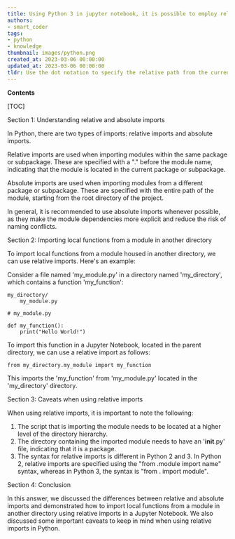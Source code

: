 ```yaml
---
title: Using Python 3 in jupyter notebook, it is possible to employ relative imports in order to import a local function from a module that is located in a different directory
authors:
- smart_coder
tags:
- python
- knowledge
thumbnail: images/python.png
created_at: 2023-03-06 00:00:00
updated_at: 2023-03-06 00:00:00
tldr: Use the dot notation to specify the relative path from the current directory to the target module and then import the function using the from keyword from ..module\_directory.target\_module import target\_function.
---
```


**Contents**

[TOC]

Section 1: Understanding relative and absolute imports

In Python, there are two types of imports: relative imports and absolute imports. 

Relative imports are used when importing modules within the same package or subpackage. These are specified with a "." before the module name, indicating that the module is located in the current package or subpackage.

Absolute imports are used when importing modules from a different package or subpackage. These are specified with the entire path of the module, starting from the root directory of the project.

In general, it is recommended to use absolute imports whenever possible, as they make the module dependencies more explicit and reduce the risk of naming conflicts.

Section 2: Importing local functions from a module in another directory

To import local functions from a module housed in another directory, we can use relative imports. Here's an example:

Consider a file named 'my_module.py' in a directory named 'my_directory', which contains a function 'my_function':

```
my_directory/
    my_module.py
```

```
# my_module.py

def my_function():
    print("Hello World!")
```

To import this function in a Jupyter Notebook, located in the parent directory, we can use a relative import as follows:

```
from my_directory.my_module import my_function
```

This imports the 'my_function' from 'my_module.py' located in the 'my_directory' directory.

Section 3: Caveats when using relative imports

When using relative imports, it is important to note the following:

1. The script that is importing the module needs to be located at a higher level of the directory hierarchy.
2. The directory containing the imported module needs to have an '__init__.py' file, indicating that it is a package.
3. The syntax for relative imports is different in Python 2 and 3. In Python 2, relative imports are specified using the "from .module import name" syntax, whereas in Python 3, the syntax is "from . import module".

Section 4: Conclusion

In this answer, we discussed the differences between relative and absolute imports and demonstrated how to import local functions from a module in another directory using relative imports in a Jupyter Notebook. We also discussed some important caveats to keep in mind when using relative imports in Python.
